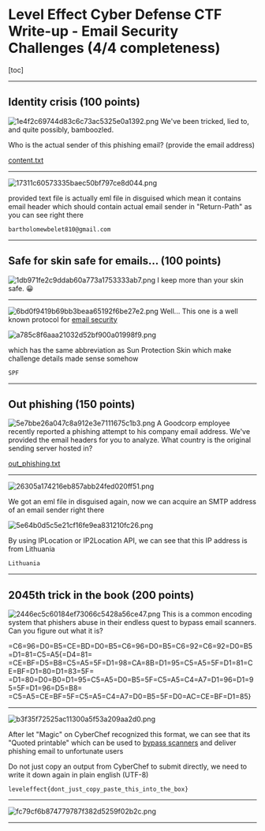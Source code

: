 # Level Effect Cyber Defense CTF Write-up - Email Security Challenges (4/4 completeness)
[toc]
***
## Identity crisis (100 points)
![1e4f2c69744d83c6c73ac5325e0a1392.png](/resources/1e4f2c69744d83c6c73ac5325e0a1392.png)
We've been tricked, lied to, and quite possibly, bamboozled.

Who is the actual sender of this phishing email? (provide the email address)

[content.txt](https://leveleffectcda.ctfd.io/files/b31006ba550c1e7c062f0db293c8f89d/content.txt?token=eyJ1c2VyX2lkIjoxNTE0LCJ0ZWFtX2lkIjpudWxsLCJmaWxlX2lkIjozNH0.ZpPxaQ.L7KN26W5T-Bb27m1n5qOEjAdsbw)
***
![17311c60573335baec50bf797ce8d044.png](/resources/17311c60573335baec50bf797ce8d044.png)

provided text file is actually eml file in disguised which mean it contains email header which should contain actual email sender in "Return-Path" as you can see right there 

```
bartholomewbelet810@gmail.com
```
***
## Safe for skin safe for emails... (100 points)
![1db971fe2c9ddab60a773a1753333ab7.png](/resources/1db971fe2c9ddab60a773a1753333ab7.png)
I keep more than your skin safe. 😀
***
![6bd0f9419b69bb3beaa65192f6be27e2.png](/resources/6bd0f9419b69bb3beaa65192f6be27e2.png)
Well... This one is a well known protocol for [email security](https://www.checkpoint.com/cyber-hub/threat-prevention/what-is-email-security/email-security-protocols-every-business-should-have/) 

![a785c8f6aaa21032d52bf900a01998f9.png](/resources/a785c8f6aaa21032d52bf900a01998f9.png)

which has the same abbreviation as Sun Protection Skin which make challenge details made sense somehow

```
SPF
```
***
## Out phishing (150 points)
![5e7bbe26a047c8a912e3e7111675c1b3.png](/resources/5e7bbe26a047c8a912e3e7111675c1b3.png)
A Goodcorp employee recently reported a phishing attempt to his company email address. We've provided the email headers for you to analyze. What country is the original sending server hosted in?

[out_phishing.txt](https://leveleffectcda.ctfd.io/files/b995a5cc801a23830ec8a82881ebdfd0/out_phishing.txt?token=eyJ1c2VyX2lkIjoxNTE0LCJ0ZWFtX2lkIjpudWxsLCJmaWxlX2lkIjo3Mn0.ZpPxLQ.uFiNk6R2nEacZywRhS2pSz2rbQM)
***
![26305a174216eb857abb24fed020ff51.png](/resources/26305a174216eb857abb24fed020ff51.png)

We got an eml file in disguised again, now we can acquire an SMTP address of an email sender right there

![5e64b0d5c5e21cf16fe9ea831210fc26.png](/resources/5e64b0d5c5e21cf16fe9ea831210fc26.png)

By using IPLocation or IP2Location API, we can see that this IP address is from Lithuania

```
Lithuania
```
***
## 2045th trick in the book (200 points)
![2446ec5c60184ef73066c5428a56ce47.png](/resources/2446ec5c60184ef73066c5428a56ce47.png)
This is a common encoding system that phishers abuse in their endless quest to bypass email scanners. Can you figure out what it is?

=C6=96=D0=B5=CE=BD=D0=B5=C6=96=D0=B5=C6=92=C6=92=D0=B5=D1=81=C5=A5{=D4=81=
=CE=BF=D5=B8=C5=A5=5F=D1=98=CA=8B=D1=95=C5=A5=5F=D1=81=CE=BF=D1=80=D1=83=5F=
=D1=80=D0=B0=D1=95=C5=A5=D0=B5=5F=C5=A5=C4=A7=D1=96=D1=95=5F=D1=96=D5=B8=
=C5=A5=CE=BF=5F=C5=A5=C4=A7=D0=B5=5F=D0=AC=CE=BF=D1=85}
***
![b3f35f72525ac11300a5f53a209aa2d0.png](/resources/b3f35f72525ac11300a5f53a209aa2d0.png)

After let "Magic" on CyberChef recognized this format, we can see that its "Quoted printable" which can be used to [bypass scanners](https://www.avanan.com/blog/using-quoted-printable-encoding-to-bypass-scanners) and deliver phishing email to unfortunate users

Do not just copy an output from CyberChef to submit directly, we need to write it down again in plain english (UTF-8)

```
leveleffect{dont_just_copy_paste_this_into_the_box}
```
***
![fc79cf6b874779787f382d5259f02b2c.png](/resources/c010fb44f7434c218c4f343013e6290e.png)
***